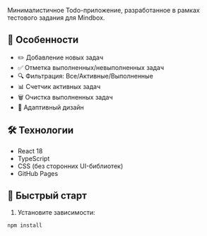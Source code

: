 Минималистичное Todo-приложение, разработанное в рамках тестового задания для Mindbox.

## 📌 Особенности

- ✏️ Добавление новых задач
- ✅ Отметка выполненных/невыполненных задач
- 🔍 Фильтрация: Все/Активные/Выполненные
- 📊 Счетчик активных задач
- 🗑️ Очистка выполненных задач
- 📱 Адаптивный дизайн

## 🛠 Технологии

- React 18
- TypeScript
- CSS (без сторонних UI-библиотек)
- GitHub Pages

## 🚀 Быстрый старт

1. Установите зависимости:
```bash
npm install
